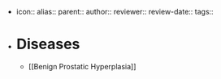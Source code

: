 - icon::
  alias::
  parent::
  author::
  reviewer::
  review-date::
  tags::
- # Diseases
	- [[Benign Prostatic Hyperplasia]]